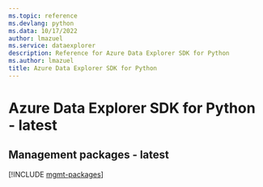 ```yaml
---
ms.topic: reference
ms.devlang: python
ms.data: 10/17/2022
author: lmazuel
ms.service: dataexplorer
description: Reference for Azure Data Explorer SDK for Python
ms.author: lmazuel
title: Azure Data Explorer SDK for Python
---
```

# Azure Data Explorer SDK for Python - latest

## Management packages - latest
[!INCLUDE [mgmt-packages](data-explorer-mgmt-index.md)]